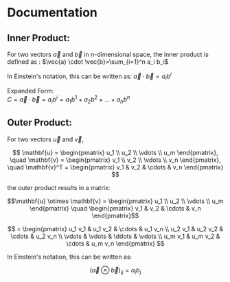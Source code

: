 # Documentation
## Inner Product:
For two vectors $\vec{a}$ and $\vec{b}$ in n-dimensional space, the inner product is defined as :
$\vec{a} \cdot \vec{b}=\sum_{i=1}^n a_i b_i$

In Einstein's notation, this can be written as:
$\vec{a} \cdot \vec{b}= a_i b^i$

Expanded Form:  
$C = \vec{a} \cdot \vec{b} = a_i b^i = a_1 b^1 + a_2 b^2 + \dots + a_n b^n$

## Outer Product: 
For two vectors $\vec{u}$ and $\vec{v}$, 

$$
\mathbf{u} = \begin{pmatrix} 
u_1 \\ 
u_2 \\ 
\vdots \\ 
u_m 
\end{pmatrix}, \quad
\mathbf{v} = \begin{pmatrix} 
v_1 \\ 
v_2 \\ 
\vdots \\ 
v_n 
\end{pmatrix}, \quad
\mathbf{v}^T = \begin{pmatrix} 
v_1 & v_2 & \cdots & v_n 
\end{pmatrix}
$$

the outer product results in a matrix:

$$\mathbf{u} \otimes \mathbf{v} = \begin{pmatrix} 
u_1 \\ 
u_2 \\ 
\vdots \\ 
u_m 
\end{pmatrix} \quad \begin{pmatrix} 
v_1 & v_2 & \cdots & v_n 
\end{pmatrix}$$


$$ =
\begin{pmatrix}
u_1 v_1 & u_1 v_2 & \cdots & u_1 v_n \\
u_2 v_1 & u_2 v_2 & \cdots & u_2 v_n \\
\vdots   & \vdots   & \ddots & \vdots \\
u_m v_1 & u_m v_2 & \cdots & u_m v_n
\end{pmatrix}
$$


In Einstein's notation, this can be written as:

$$\left( \vec{a} \otimes \vec{b} \right)_{ij} = a_i b_j$$
